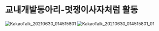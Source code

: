 # 교내개발동아리-멋쟁이사자처럼 활동
![KakaoTalk_20210630_014515801](https://user-images.githubusercontent.com/69195315/123836651-e3560100-d944-11eb-9022-86eaedcf97b0.jpg)
![KakaoTalk_20210630_014515801_01](https://user-images.githubusercontent.com/69195315/123836659-e51fc480-d944-11eb-81a5-338ba833a208.jpg)

